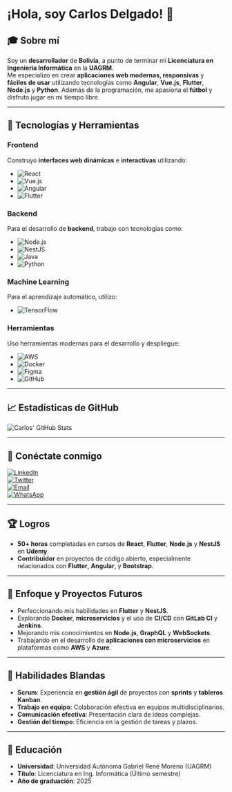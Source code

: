 # ¡Hola, soy Carlos Delgado! 👋

## 🎓 Sobre mí
Soy un **desarrollador** de **Bolivia**, a punto de terminar mi **Licenciatura en Ingeniería Informática** en la **UAGRM**.  
Me especializo en crear **aplicaciones web modernas, responsivas** y **fáciles de usar** utilizando tecnologías como **Angular**, **Vue.js**, **Flutter**, **Node.js** y **Python**. Además de la programación, me apasiona el **fútbol** y disfruto jugar en mi tiempo libre.

---

## 🚀 Tecnologías y Herramientas

### **Frontend**
Construyo **interfaces web dinámicas** e **interactivas** utilizando:

- ![React](https://img.shields.io/badge/-React-20232A?logo=react&logoColor=61DAFB)  
- ![Vue.js](https://img.shields.io/badge/-Vue.js-20232A?logo=vue.js&logoColor=4FC08D)  
- ![Angular](https://img.shields.io/badge/-Angular-20232A?logo=angular&logoColor=DD0031)  
- ![Flutter](https://img.shields.io/badge/-Flutter-20232A?logo=flutter&logoColor=02569B)  

### **Backend**
Para el desarrollo de **backend**, trabajo con tecnologías como:

- ![Node.js](https://img.shields.io/badge/-Node.js-20232A?logo=node.js&logoColor=339933)  
- ![NestJS](https://img.shields.io/badge/-NestJS-20232A?logo=nestjs&logoColor=E0234E)  
- ![Java](https://img.shields.io/badge/-Java-20232A?logo=java&logoColor=007396)  
- ![Python](https://img.shields.io/badge/-Python-20232A?logo=python&logoColor=3776AB)  

### **Machine Learning**
Para el aprendizaje automático, utilizo:

- ![TensorFlow](https://img.shields.io/badge/-TensorFlow-20232A?logo=tensorflow&logoColor=FF6F00)  

### **Herramientas**
Uso herramientas modernas para el desarrollo y despliegue:

- ![AWS](https://img.shields.io/badge/-AWS-20232A?logo=amazonaws&logoColor=232F3E)  
- ![Docker](https://img.shields.io/badge/-Docker-20232A?logo=docker&logoColor=2496ED)  
- ![Figma](https://img.shields.io/badge/-Figma-20232A?logo=figma&logoColor=F24E1E)  
- ![GitHub](https://img.shields.io/badge/-GitHub-20232A?logo=github&logoColor=white)  

---

## 📈 Estadísticas de GitHub
![Carlos' GitHub Stats](https://github-readme-stats.vercel.app/api?username=carlosdelgadodev&show_icons=true&theme=dark&hide_title=true)

---

## 💬 Conéctate conmigo
[![LinkedIn](https://img.shields.io/badge/-LinkedIn-20232A?logo=linkedin&logoColor=0077B5)](https://www.linkedin.com/in/carlosdelgadodev)  
[![Twitter](https://img.shields.io/badge/-Twitter-20232A?logo=twitter&logoColor=1DA1F2)](https://twitter.com/carlosdelgadodev)  
[![Email](https://img.shields.io/badge/-Email-20232A?logo=gmail&logoColor=D14836)](mailto:jd1005337@gmail.com)  
[![WhatsApp](https://img.shields.io/badge/-WhatsApp-20232A?logo=whatsapp&logoColor=25D366)](https://wa.me/59176073386)

---

## 🏆 Logros
- **50+ horas** completadas en cursos de **React**, **Flutter**, **Node.js** y **NestJS** en **Udemy**.
- **Contribuidor** en proyectos de código abierto, especialmente relacionados con **Flutter**, **Angular**, y **Bootstrap**.

---

## 📝 Enfoque y Proyectos Futuros
- Perfeccionando mis habilidades en **Flutter** y **NestJS**.
- Explorando **Docker**, **microservicios** y el uso de **CI/CD** con **GitLab CI** y **Jenkins**.
- Mejorando mis conocimientos en **Node.js**, **GraphQL** y **WebSockets**.
- Trabajando en el desarrollo de **aplicaciones con microservicios** en plataformas como **AWS** y **Azure**.

---

## 🌱 Habilidades Blandas
- **Scrum**: Experiencia en **gestión ágil** de proyectos con **sprints** y **tableros Kanban**.
- **Trabajo en equipo**: Colaboración efectiva en equipos multidisciplinarios.
- **Comunicación efectiva**: Presentación clara de ideas complejas.
- **Gestión del tiempo**: Eficiencia en la gestión de tareas y plazos.

---

## 📖 Educación
- **Universidad**: Universidad Autónoma Gabriel René Moreno (UAGRM)  
- **Título**: Licenciatura en Ing. Informática (Último semestre)  
- **Año de graduación**: 2025

